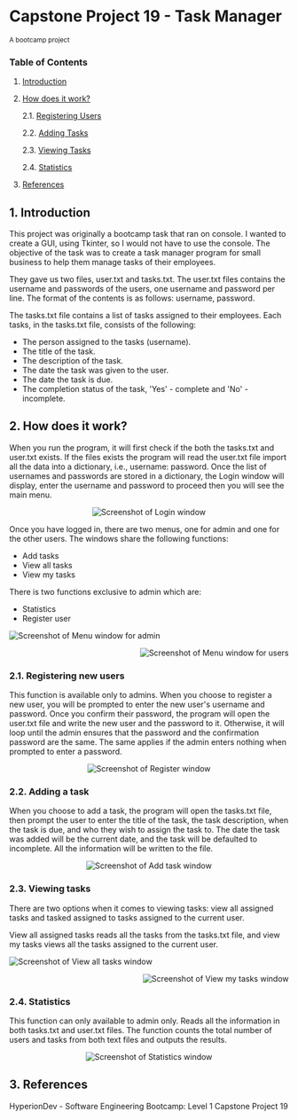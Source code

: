 # Capstone Project 19 - Task Manager

<sub>A bootcamp project</sub>

### Table of Contents                            

1. [Introduction](#introduction)
2. [How does it work?](#project-description)

   2.1. [Registering Users](#reg_users)
  
   2.2. [Adding Tasks](#add_tasks)
  
   2.3. [Viewing Tasks](#view_tasks)
  
   2.4. [Statistics](#view_stats)
4. [References](#references)

## 1. Introduction <a name="introduction"></a>

This project was originally a bootcamp task that ran on console. I wanted to create a GUI, using Tkinter, so I would not have to use the console. The objective of the task was to create a task manager program for small business to help them manage tasks of their employees. 

They gave us two files, user.txt and tasks.txt. The user.txt files contains the username and passwords of the users, one username and password per line. The format of the contents is as follows: username, password.

The tasks.txt file contains a list of tasks assigned to their employees. Each tasks, in the tasks.txt file, consists of the following:
* The person assigned to the tasks (username).
* The title of the task.
* The description of the task.
* The date the task was given to the user.
* The date the task is due.
* The completion status of the task, 'Yes' - complete and 'No' - incomplete.

## 2. How does it work? <a name="project-description"></a>
When you run the program, it will first check if the both the tasks.txt and user.txt exists. If the files exists the program will read the user.txt file import all the data into a dictionary, i.e., username: password. Once the list of usernames and passwords are stored in a dictionary, the Login window will display, enter the username and password to proceed then you will see the main menu.
<p align="center">
    <img src="/Images/Login.PNG" alt="Screenshot of Login window">
</p>

Once you have logged in, there are two menus, one for admin and one for the other users. The windows share the following functions:
* Add tasks
* View all tasks
* View my tasks

There is two functions exclusive to admin which are:
* Statistics
* Register user

<p align="left">
    <img src="/Images/Main_menu_admin.PNG" alt="Screenshot of Menu window for admin">
</p>

<p align="right">
    <img src="/Images/Main_menu_users.PNG" alt="Screenshot of Menu window for users">
</p>

### 2.1. Registering new users <a name="reg_users"></a>
This function is available only to admins. When you choose to register a new user, you will be prompted to enter the new user's username and password. Once you confirm their password, the program will open the user.txt file and write the new user and the password to it. Otherwise, it will loop until the admin ensures that the password and the confirmation password are the same. The same applies if the admin enters nothing when prompted to enter a password.

<p align="center">
    <img src="/Images/Register_menu.PNG" alt="Screenshot of Register window">
</p>

### 2.2. Adding a task <a name="add_tasks"></a>
When you choose to add a task, the program will open the tasks.txt file, then prompt the user to enter the title of the task, the task description, when the task is due, and  who they wish to assign the task to. The date the task was added will be the current date, and the task will be defaulted to incomplete. All the information will be written to the file.

<p align="center">
    <img src="/Images/Add_task_menu.PNG" alt="Screenshot of Add task window">
</p>

### 2.3. Viewing tasks <a name="view_tasks"></a>
There are two options when it comes to viewing tasks: view all assigned tasks and tasked assigned to tasks assigned to the current user.

View all assigned tasks reads all the tasks from the tasks.txt file, and view my tasks views all the tasks assigned to the current user.

<p align="left">
    <img src="/Images/View_all_tasks_menu.PNG" alt="Screenshot of View all tasks window">
</p>

<p align="right">
    <img src="/Images/View_my_tasks_menu.PNG" alt="Screenshot of View my tasks window">
</p>

### 2.4. Statistics <a name="view_stats"></a>
This function can only available to admin only. Reads all the information in both tasks.txt and user.txt files. The function counts the total number of users and tasks from both text files and outputs the results.

<p align="center">
    <img src="/Images/Statistics_menu.PNG" alt="Screenshot of Statistics window">
</p>

## 3. References <a name="references"></a>
HyperionDev - Software Engineering Bootcamp: Level 1 Capstone Project 19
